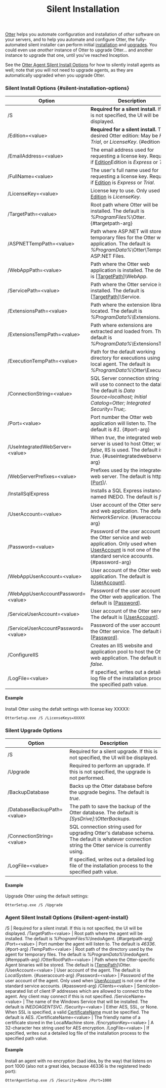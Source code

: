 ﻿---
title: Silent Installation
keywords: otter,installation
---

[Otter](/otter) helps you automate configuration and installation of *other* software on your servers, and to help you automate and configure Otter, the fully-automated silent installer can perform initial [installation](#silent-installation-options) and [upgrades](#silent-upgrade-options). You could even use *another* instance of Otter to upgrade Otter... and another instance to upgrade that one, until you've reached Inception.

See the [Otter Agent Silent Install Options](#silent-agent-install) for how to silently install agents as well; note that you will not need to upgrade agents, as they are automatically upgraded when you upgrade Otter.

### Silent Install Options {#silent-installation-options}

Option                                   | Description
-----------------------------------------|----------
/S                                       | **Required for a silent install.** If this is not specified, the UI will be displayed.
/Edition=&lt;value&gt;                   | **Required for a silent install.** The desired Otter edition: May be *Free*, *Trial*, or *LicenseKey*. {#edition-arg}
/EmailAddress=&lt;value&gt;              | The email address used for requesting a license key. Required if [Edition](#edition-arg)Edition is *Express* or *Trial*.
/FullName=&lt;value&gt;                  | The user's full name used for requesting a license key. Required if [Edition](#edition-arg) is *Express* or *Trial*.
/LicenseKey=&lt;value&gt;                | License key to use. Only used if [Edition](#edition-arg) is *LicenseKey*.
/TargetPath=&lt;value&gt;                | Root path where Otter will be installed. The default is *%ProgramFiles%*\\Otter. {#targetpath-arg}
/ASPNETTempPath=&lt;value&gt;            | Path where ASP.NET will store temporary files for the Otter web application. The default is *%ProgramData%*\\Otter\\Temporary ASP.NET Files.
/WebAppPath=&lt;value&gt;                | Path where the Otter web application is installed. The default is [[TargetPath](#targetpath-arg)]\\WebApp.
/ServicePath=&lt;value&gt;               | Path where the Otter service is installed. The default is [[TargetPath](#targetpath-arg)]\\Service.
/ExtensionsPath=&lt;value&gt;            | Path where the extension library is located. The default is *%ProgramData%*\\Extensions.
/ExtensionsTempPath=&lt;value&gt;        | Path where extensions are extracted and loaded from. The default is *%ProgramData%*\\ExtensionsTemp.
/ExecutionTempPath=&lt;value&gt;         | Path for the default working directory for executions using the local agent. The default is *%ProgramData%*\\Otter\\Executions.
/ConnectionString=&lt;value&gt;          | SQL Server connection string Otter will use to connect to the database. The default is *Data Source=localhost; Initial Catalog=Otter; Integrated Security=True;*.
/Port=&lt;value&gt;                      | Port number the Otter web application will listen to. The default is *81*. {#port-arg}
/UseIntegratedWebServer=&lt;value&gt;    | When *true*, the integrated web server is used to host Otter; when *false*, IIS is used. The default is *true*. {#useintegratedwebserver-arg}
/WebServerPrefixes=&lt;value&gt;         | Prefixes used by the integrated web server. The default is http://*:[[Port](#port-arg)]/.
/InstallSqlExpress                       | Installs a SQL Express instance named INEDO. The default is *false*.
/UserAccount=&lt;value&gt;               | User account of the Otter service and web application. The default is *NetworkService*. {#useraccount-arg}
/Password=&lt;value&gt;                  | Password of the user account of the Otter service and web application. Only used when [UserAccount](#useraccount-arg) is not one of the standard service accounts. {#password-arg}
/WebAppUserAccount=&lt;value&gt;         | User account of the Otter web application. The default is [[UserAccount](#useraccount-arg)].
/WebAppUserAccountPassword=&lt;value&gt; | Password of the user account of the Otter web application. The default is [[Password](#password-arg)].
/ServiceUserAccount=&lt;value&gt;        | User account of the Otter service. The default is [[UserAccount](#useraccount-arg)].
/ServiceUserAccountPassword=&lt;value&gt;| Password of the user account of the Otter service. The default is [[Password](#password-arg)].
/ConfigureIIS                            | Creates an IIS website and application pool to host the Otter web application. The default is *false*.
/LogFile=&lt;value&gt;                   | If specified, writes out a detailed log file of the installation process to the specified path value.

#### Example

Install Otter using the defalt settings with license key XXXXX:

```
OtterSetup.exe /S /LicenseKeys=XXXXX
```

### Silent Upgrade Options

Option                            | Description
----------------------------------|----------
/S                                | Required for a silent upgrade. If this is not specified, the UI will be displayed.
/Upgrade                          | Required to perform an upgrade. If this is not specified, the upgrade is not performed.
/BackupDatabase                   | Backs up the Otter database before the upgrade begins. The default is *true*.
/DatabaseBackupPath=&lt;value&gt; |  The path to save the backup of the Otter database. The default is *[SysDrive]:\\OtterBackups*.
/ConnectionString=&lt;value&gt;   | SQL connection string used for upgrading Otter's database schema. The default is whatever connection string the Otter service is currently using.
/LogFile=&lt;value&gt;            | If specified, writes out a detailed log file of the installation process to the specified path value.

#### Example

Upgrade Otter using the default settings:

```
OtterSetup.exe /S /Upgrade
```

### Agent Silent Install Options {#silent-agent-install}

/S | Required for a silent install. If this is not specified, the UI will be displayed.
/TargetPath=&lt;value&gt; | Root path where the agent will be installed. The default is *%ProgramFiles%*\\InedoAgent. {#targetpath-arg}
/Port=&lt;value&gt; | Port number the agent will listen to. The default is *46336*. {#port-arg}
/TempPath=&lt;value&gt; | Root path of the directory used by the agent for temporary files. The default is *%ProgramData%*\\InedoAgent. {#temppath-arg}
/OtterRootPath=&lt;value&gt; | Path where the Otter-specific Agent binaries will be stored. The default is [[TempPath](#temppath-arg)]\\Otter.
/UserAccount=&lt;value&gt; | User account of the agent. The default is *LocalSystem*. {#useraccount-arg}
/Password=&lt;value&gt; | Password of the user account of the agent. Only used when [UserAccount](#useraccount-arg) is not one of the standard service accounts. {#password-arg}
/Clients=&lt;value&gt; | Semicolon-separated list of client IP addresses which are allowed to connect to the agent. Any client may connect if this is not specified.
/ServiceName=&lt;value&gt; | The name of the Windows Service that will be installed. The default is *INEDOAGENTSVC*.
/Security=&lt;value&gt; | Either AES, SSL, or None. When SSL is specified, a valid [CertificateName](#certname-arg) must be specified. The default is AES.
/CertificateName=&lt;value&gt; | The friendly name of a certificate stored in the LocalMachine store.
/EncryptionKey=&lt;value&gt; | A 32-character hex string used for AES encryption.
/LogFile=&lt;value&gt; | If specified, writes out a detailed log file of the installation process to the specified path value.

#### Example

Install an agent with no encryption (bad idea, by the way) that listens on port 1000 (also not a great idea, because 46336 is the registered Inedo port):

```
OtterAgentSetup.exe /S /Security=None /Port=1000
```
